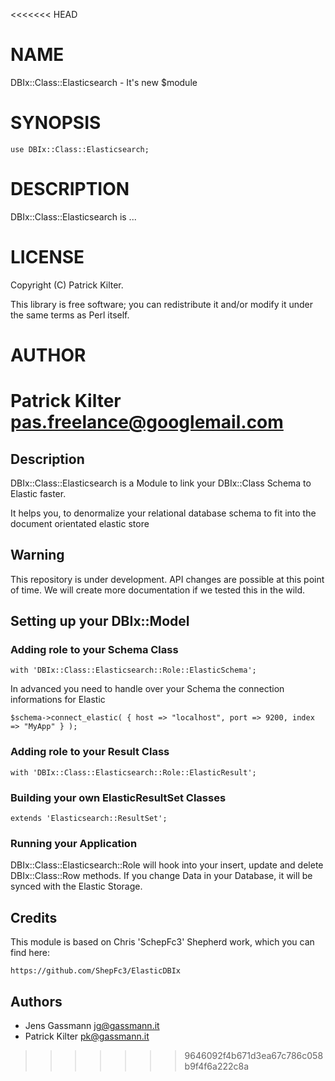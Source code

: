 <<<<<<< HEAD
# NAME

DBIx::Class::Elasticsearch - It's new $module

# SYNOPSIS

    use DBIx::Class::Elasticsearch;

# DESCRIPTION

DBIx::Class::Elasticsearch is ...

# LICENSE

Copyright (C) Patrick Kilter.

This library is free software; you can redistribute it and/or modify
it under the same terms as Perl itself.

# AUTHOR

Patrick Kilter <pas.freelance@googlemail.com>
=======
## Description

DBIx::Class::Elasticsearch is a Module to link your DBIx::Class Schema to Elastic faster.

It helps you, to denormalize your relational database schema to fit into the document orientated elastic store

## Warning

This repository is under development. API changes are possible at this point of time. We will create more documentation if we tested this in the wild.

## Setting up your DBIx::Model

### Adding role to your Schema Class

    with 'DBIx::Class::Elasticsearch::Role::ElasticSchema';

In advanced you need to handle over your Schema the connection informations for Elastic

    $schema->connect_elastic( { host => "localhost", port => 9200, index => "MyApp" } );

### Adding role to your Result Class

    with 'DBIx::Class::Elasticsearch::Role::ElasticResult';

### Building your own ElasticResultSet Classes

    extends 'Elasticsearch::ResultSet';

### Running your Application

DBIx::Class::Elasticsearch::Role will hook into your insert, update and delete DBIx::Class::Row methods. If you change Data in your Database, it will be synced with the Elastic Storage.

## Credits

This module is based on Chris 'SchepFc3' Shepherd work, which you can find here:

    https://github.com/ShepFc3/ElasticDBIx

## Authors

* Jens Gassmann  <jg@gassmann.it>
* Patrick Kilter <pk@gassmann.it>
>>>>>>> 9646092f4b671d3ea67c786c058b9f4f6a222c8a
